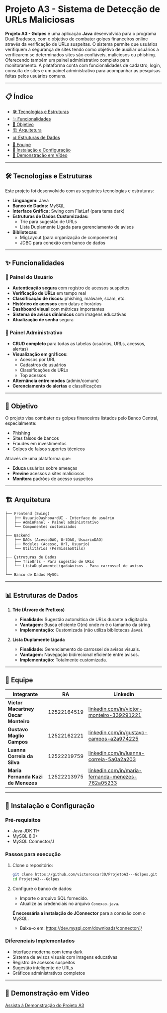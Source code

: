 # Projeto A3 - Sistema de Detecção de URLs Maliciosas

**Projeto A3 - Golpes** é uma aplicação **Java** desenvolvida para o programa Dual Bradesco, com o objetivo de combater golpes financeiros online através da verificação de URLs suspeitas. O sistema permite que usuários verifiquem a segurança de sites tendo como objetivo de auxiliar usuários a verificarem se determinados sites são confiáveis, maliciosos ou phishing. Oferecendo também um painel administrativo completo para monitoramento. A plataforma conta com funcionalidades de cadastro, login, consulta de sites e um painel administrativo para acompanhar as pesquisas feitas pelos usuários comuns.

---

## 📋 Índice

- [🛠 Tecnologias e Estruturas](#-tecnologias-e-estruturas)
- [✨ Funcionalidades](#-funcionalidades)
- [🎯 Objetivo](#-objetivo)
- [🏗️ Arquitetura](#️-arquitetura)
- [📊 Estruturas de Dados](#-estruturas-de-dados)
- [👥 Equipe](#-equipe)
- [🚀 Instalação e Configuração](#-instalação-e-configuração)
- [🎥 Demonstração em Vídeo](#-demonstração-em-vídeo)

---

## 🛠 Tecnologias e Estruturas

Este projeto foi desenvolvido com as seguintes tecnologias e estruturas:

* **Linguagem:** Java
* **Banco de Dados:** MySQL
* **Interface Gráfica:** Swing com FlatLaf (para tema dark)
* **Estruturas de Dados Customizadas:**
    * Trie para sugestão de URLs
    * Lista Duplamente Ligada para gerenciamento de avisos
* **Bibliotecas:**
    * MigLayout (para organização de componentes)
    * JDBC para conexão com banco de dados

---

## ✨ Funcionalidades

### 👤 Painel do Usuário

* **Autenticação segura** com registro de acessos suspeitos
* **Verificação de URLs** em tempo real
* **Classificação de riscos:** phishing, malware, scam, etc.
* **Histórico de acessos** com datas e horários
* **Dashboard visual** com métricas importantes
* **Sistema de avisos dinâmicos** com imagens educativas
* **Atualização de senha** segura

### 👮 Painel Administrativo

* **CRUD completo** para todas as tabelas (usuários, URLs, acessos, alertas)
* **Visualização em gráficos:**
    * Acessos por URL
    * Cadastros de usuários
    * Classificações de URLs
    * Top acessos
* **Alternância entre modos** (admin/comum)
* **Gerenciamento de alertas** e classificações

---

## 🎯 Objetivo

O projeto visa combater os golpes financeiros listados pelo Banco Central, especialmente:

* Phishing
* Sites falsos de bancos
* Fraudes em investimentos
* Golpes de falsos suportes técnicos

Através de uma plataforma que:

* **Educa** usuários sobre ameaças
* **Previne** acessos a sites maliciosos
* **Monitora** padrões de acesso suspeitos

---

## 🏗️ Arquitetura
```
├── Frontend (Swing)
│   ├── UsuarioDashboardUI - Interface do usuário
│   ├── AdminPanel - Painel administrativo
│   └── Componentes customizados
│
├── Backend
│   ├── DAOs (AcessoDAO, UrlDAO, UsuarioDAO)
│   ├── Modelos (Acesso, Url, Usuario)
│   └── Utilitários (PermissaoUtils)
│
├── Estruturas de Dados
│   ├── TrieUrls - Para sugestão de URLs
│   └── ListaDuplamenteLigadaAvisos - Para carrossel de avisos
│
└── Banco de Dados MySQL
```
---

## 📊 Estruturas de Dados

1.  **Trie (Árvore de Prefixos)**
    * **Finalidade:** Sugestão automática de URLs durante a digitação.
    * **Vantagem:** Busca eficiente O(m) onde m é o tamanho da string.
    * **Implementação:** Customizada (não utiliza bibliotecas Java).

2.  **Lista Duplamente Ligada**
    * **Finalidade:** Gerenciamento do carrossel de avisos visuais.
    * **Vantagem:** Navegação bidirecional eficiente entre avisos.
    * **Implementação:** Totalmente customizada.

---

## 👥 Equipe

| Integrante                            | RA            | LinkedIn                                                                 |
|--------------------------------------|---------------|--------------------------------------------------------------------------|
| **Victor Macartney Oscar Monteiro**  | 12522164519   | [linkedin.com/in/victor-monteiro-339291221](https://www.linkedin.com/in/victor-monteiro-339291221/) |
| **Gustavo Maglio Campos**            | 12522162221   | [linkedin.com/in/gustavo-campos-a2a974225](https://www.linkedin.com/in/gustavo-campos-a2a974225)     |
| **Luanna Correia da Silva**          | 12522219759   | [linkedin.com/in/luanna-correia-5a0a2a203](https://www.linkedin.com/in/luanna-correia-5a0a2a203/)    |
| **Maria Fernanda Kazi de Menezes**   | 12522213975   | [linkedin.com/in/maria-fernanda-menezes-762a05233](https://www.linkedin.com/in/maria-fernanda-menezes-762a05233/) |

---

## 🚀 Instalação e Configuração

### Pré-requisitos

* Java JDK 11+
* MySQL 8.0+
* MySQL Connector/J

### Passos para execução

1.  Clone o repositório:

    ```bash
    git clone https://github.com/victoroscar30/ProjetoA3---Golpes.git
    cd ProjetoA3---Golpes
    ```

2.  Configure o banco de dados:
    * Importe o arquivo SQL fornecido.
    * Atualize as credenciais no arquivo `Conexao.java`.
    
    **É necessária a instalação do JConnector** para a conexão com o MySQL.
    - Baixe-o em: https://dev.mysql.com/downloads/connector/j/

### Diferenciais Implementados

* Interface moderna com tema dark
* Sistema de avisos visuais com imagens educativas
* Registro de acessos suspeitos
* Sugestão inteligente de URLs
* Gráficos administrativos completos

---
## 🎥 Demonstração em Vídeo

[Assista à Demonstração do Projeto A3](https://www.youtube.com/watch?v=hfgwvU6UzvI)
